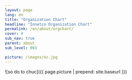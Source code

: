 ```yaml
---
layout: page
lang: en
title: "Organization Chart"
headline: "Innetco Organization Chart"
permalink: /en/about/orgchart/
cover: #
sub_nav: true
parent: about
sub_level: 003

picture: /images/oc.jpg
---
```


![so do to chuc]({{ page.picture | prepend: site.baseurl }})